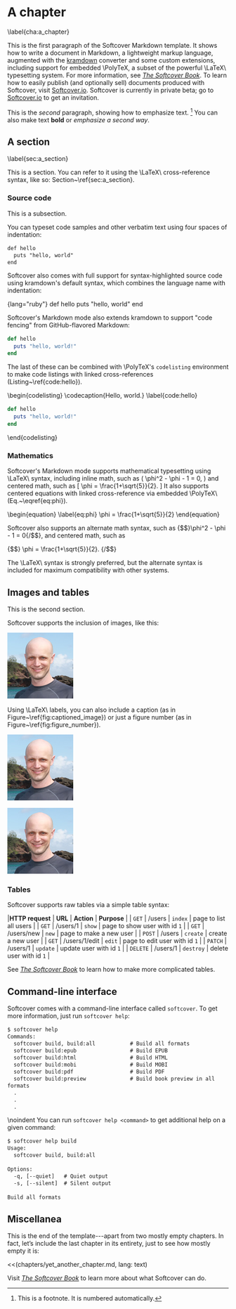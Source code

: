# A chapter
\label{cha:a_chapter}

This is the first paragraph of the Softcover Markdown template. It shows 
how to write a document in Markdown, a lightweight markup language, 
augmented with the [kramdown](http://kramdown.rubyforge.org/) converter 
and some custom extensions, including support for embedded \PolyTeX, a 
subset of the powerful \LaTeX\ typesetting system.  For more information, 
see [*The Softcover Book*](http://manual.softcover.io/book). To learn 
how to easily publish (and optionally sell) documents produced with 
Softcover, visit [Softcover.io](http://softcover.io/). Softcover is 
currently in private beta; go to [Softcover.io](http://softcover.io/) 
to get an invitation.

This is the *second* paragraph, showing how to emphasize text.
[^sample-footnote] You can also make text **bold** or _emphasize a second way_.

## A section
\label{sec:a_section}

This is a section. You can refer to it using the \LaTeX\ cross-reference 
syntax, like so: Section~\ref{sec:a_section}.

### Source code

This is a subsection.

You can typeset code samples and other verbatim text using four spaces 
of indentation:

    def hello
      puts "hello, world"
    end

Softcover also comes with full support for syntax-highlighted source 
code using kramdown's default syntax, which combines the language name 
with indentation:

{lang="ruby"}
    def hello
      puts "hello, world"
    end

Softcover's Markdown mode also extends kramdown to support "code fencing" 
from GitHub-flavored Markdown:

```ruby
def hello
  puts "hello, world!"
end
```

The last of these can be combined with \PolyTeX's `codelisting` 
environment to make code listings with linked cross-references 
(Listing~\ref{code:hello}).

\begin{codelisting}
\codecaption{Hello, world.}
\label{code:hello}
```ruby
def hello
  puts "hello, world!"
end
```
\end{codelisting}


### Mathematics

Softcover's Markdown mode supports mathematical typesetting using \LaTeX\ 
syntax, including inline math, such as \( \phi^2 - \phi - 1 = 0, \) and 
centered math, such as
\[ \phi = \frac{1+\sqrt{5}}{2}. \]
It also supports centered equations with linked cross-reference via 
embedded \PolyTeX\ (Eq.~\eqref{eq:phi}).

\begin{equation}
\label{eq:phi}
\phi = \frac{1+\sqrt{5}}{2}
\end{equation}

Softcover also supports an alternate math syntax, such as {$$}\phi^2 - \phi - 1 = 0{/$$}, and centered math, such as

{$$}
\phi = \frac{1+\sqrt{5}}{2}.
{/$$}

The \LaTeX\ syntax is strongly preferred, but the alternate syntax is included for maximum compatibility with other systems.

## Images and tables

This is the second section.

Softcover supports the inclusion of images, like this:

![Some dude.](images/2011_michael_hartl.png)

Using \LaTeX\ labels, you can also include a caption (as in 
Figure~\ref{fig:captioned_image}) or just a figure number (as in 
Figure~\ref{fig:figure_number}).

![Some dude.\label{fig:captioned_image}](images/2011_michael_hartl.png)

![\label{fig:figure_number}](images/2011_michael_hartl.png)

### Tables

Softcover supports raw tables via a simple table syntax:

|**HTTP request** | **URL** | **Action** | **Purpose** |
| `GET` | /users | `index` | page to list all users |
| `GET` | /users/1 | `show` | page to show user with id `1` |
| `GET` | /users/new | `new` | page to make a new user |
| `POST` | /users | `create` | create a new user |
| `GET` | /users/1/edit | `edit` | page to edit user with id `1` |
| `PATCH` | /users/1 | `update` | update user with id `1` |
| `DELETE` | /users/1 | `destroy` | delete user with id `1` |

See [*The Softcover Book*](http://manual.softcover.io/book/softcover_markdown#sec-embedded_tabular_and_tables) to learn how to make more complicated tables.

## Command-line interface

Softcover comes with a command-line interface called `softcover`. To get 
more information, just run `softcover help`:

```console
$ softcover help
Commands:
  softcover build, build:all           # Build all formats
  softcover build:epub                 # Build EPUB
  softcover build:html                 # Build HTML
  softcover build:mobi                 # Build MOBI
  softcover build:pdf                  # Build PDF
  softcover build:preview              # Build book preview in all formats
  .
  .
  .
```

\noindent You can run `softcover help <command>` to get additional help 
on a given command:

```console
$ softcover help build
Usage:
  softcover build, build:all

Options:
  -q, [--quiet]   # Quiet output
  -s, [--silent]  # Silent output

Build all formats
```

## Miscellanea

This is the end of the template---apart from two mostly empty chapters. 
In fact, let’s include the last chapter in its entirety, just to see how 
mostly empty it is:

<<(chapters/yet_another_chapter.md, lang: text)

Visit [*The Softcover Book*](http://manual.softcover.io) to learn more 
about what Softcover can do.


[^sample-footnote]: This is a footnote. It is numbered automatically.

[^pronunciation]: Pronunciations of "LaTeX" differ, but *lay*-tech is 
the one I prefer.
